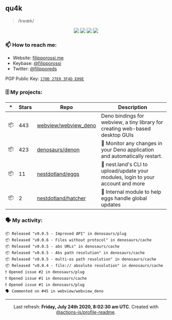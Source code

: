 ## qu4k

> /kwæk/

<p align="center">
  <img src="https://img.shields.io/badge/last%20major%20release-aug.%202000-important" />
  <img src="https://img.shields.io/badge/unminified%20size-6%20feet%206%20inches-informational" />
  <img src="https://img.shields.io/badge/vulnerabilities-high-critical" />
  <img src="https://img.shields.io/badge/code%20quality-A%20for%20effort-success" />
</p>

### 📫 How to reach me:

- Website: [filipporossi.me](https://filipporossi.me/)
- Keybase: [@filipporossi](https://keybase.io/filipporossi)
- Twitter: [@filipporeds](https://keybase.io/filipporeds)

PGP Public Key: [`170D 27E0 3F4D E09E`](https://keybase.io/filipporossi/pgp_keys.asc)

### 🗄 My projects:

|*|Stars|Repo|Description|
|---|---|---|---|
| 📦 | 443 | [webview/webview_deno](https://github.com/webview/webview_deno) | Deno bindings for webview, a tiny library for creating web-based desktop GUIs |
| 📦 | 423 | [denosaurs/denon](https://github.com/denosaurs/denon) | 👀 Monitor any changes in your Deno application and automatically restart. |
| 📦 | 11 | [nestdotland/eggs](https://github.com/nestdotland/eggs) | 🥚 nest.land's CLI to upload/update your modules, login to your account and more |
| 📦 | 2 | [nestdotland/hatcher](https://github.com/nestdotland/hatcher) | 🐣 Internal module to help eggs handle global updates |

### 🗣 My activity:

```
📦 Released "v0.0.5 - Improved API" in denosaurs/plug
📦 Released "v0.0.6 - Files without protocol" in denosaurs/cache
📦 Released "v0.0.5 - abs URLs" in denosaurs/cache
📦 Released "v0.0.5 - Abs path resolution" in denosaurs/cache
📦 Released "v0.0.5 - multi-os path resolution" in denosaurs/cache
📦 Released "v0.0.4 - file:// absolute resolution" in denosaurs/cache
❗️ Opened issue #2 in denosaurs/plug
❗️ Opened issue #1 in denosaurs/cache
❗️ Opened issue #1 in denosaurs/plug
🗣 Commented on #45 in webview/webview_deno
```

------------
<p align="center">Last refresh: <b>Friday, July 24th 2020, 8:02:30 am UTC</b>. Created with <a href=https://github.com/marketplace/actions/profile-readme>@actions-js/profile-readme</a>.</p>

